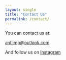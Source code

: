 ```yaml
---
layout: single
title: "Contact Us"
permalink: /contact/
---
```



You can contact us at:

[antiimp@outlook.com](antiimp@outlook.com)

And follow us on [Instagram](https://www.instagram.com/aiasthlm/)